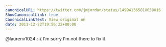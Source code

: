 ```yaml
---
canonicalURL: https://twitter.com/jmjordan/status/149941365818658816
ShowCanonicalLink: true
CanonicalLinkText: View original on
date: 2011-12-22T19:56:22+00:00
---
```

@laurenv1024 :-( I'm sorry I'm not there to fix it.